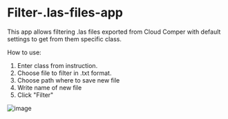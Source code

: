# Filter-.las-files-app
This app allows filtering .las files exported from Cloud Comper with default settings to get from them specific class. 

How to use:
1. Enter class from instruction.
2. Choose file to filter in .txt format.
3. Choose path where to save new file
4. Write name of new file
5. Click "Filter"

![image](https://user-images.githubusercontent.com/100380604/173050751-b11f8513-048f-4109-9a5f-88a65569f832.png)
